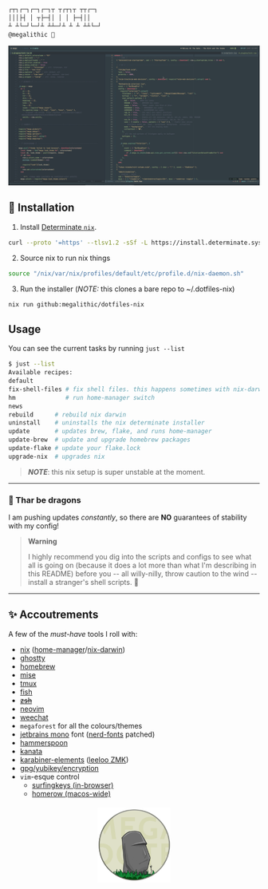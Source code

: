 ```bash
┌┬┐┌─┐┌─┐┌─┐┬ ┬┌┬┐┬ ┬┬┌─┐
│││├┤ │ ┬├─┤│ │ │ ├─┤││
┴ ┴└─┘└─┘┴ ┴┴─┘┴ ┴ ┴ ┴┴└─┘
@megalithic 🗿
```

<p align="center">

![alt text](https://raw.githubusercontent.com/megalithic/dotfiles/main/screenshot.png 'screenshot')

</p>

## 🚀 Installation

1. Install
   [Determinate `nix`](https://github.com/DeterminateSystems/nix-installer).

```bash
curl --proto '=https' --tlsv1.2 -sSf -L https://install.determinate.systems/nix | sh -s -- install
```

2. Source nix to run nix things

```bash
source "/nix/var/nix/profiles/default/etc/profile.d/nix-daemon.sh"
```

3. Run the installer (_NOTE:_ this clones a bare repo to ~/.dotfiles-nix)

```bash
nix run github:megalithic/dotfiles-nix
```

## Usage

You can see the current tasks by running `just --list`

```bash
$ just --list
Available recipes:
default
fix-shell-files # fix shell files. this happens sometimes with nix-darwin
hm              # run home-manager switch
news
rebuild      # rebuild nix darwin
uninstall    # uninstalls the nix determinate installer
update       # updates brew, flake, and runs home-manager
update-brew  # update and upgrade homebrew packages
update-flake # update your flake.lock
upgrade-nix  # upgrades nix
```

> **_NOTE_**: this nix setup is super unstable at the moment.

---

### 🐉 Thar be dragons

I am pushing updates _constantly_, so there are **NO** guarantees of stability
with my config!

> **Warning**
>
> I highly recommend you dig into the scripts and configs to see what all is
> going on (because it does a lot more than what I'm describing in this README)
> before you -- all willy-nilly, throw caution to the wind -- install a
> stranger's shell scripts. 🤣

---

## ✨ Accoutrements

A few of the _must-have_ tools I roll with:

- [nix](https://search.nixos.org/packages)
  ([home-manager](https://home-manager-options.extranix.com/)/[nix-darwin](https://nix-darwin.github.io/nix-darwin/manual/index.html))
- [ghostty](https://github.com/ghostty-org/ghostty)
- [homebrew](https://brew.sh/)
- [mise](https://github.com/jdx/mise)
- [tmux](https://github.com/tmux/tmux/wiki)
- [fish](https://fishshell.com/)
- ~~[zsh](https://www.zsh.org/)~~
- [neovim](https://github.com/neovim/neovim)
- [weechat](https://www.weechat.org/)
- `megaforest` for all the colours/themes
- [jetbrains mono](https://www.jetbrains.com/lp/mono/) font
  ([nerd-fonts](https://github.com/ryanoasis/nerd-fonts#font-patcher) patched)
- [hammerspoon](https://github.com/megalithic/dotfiles/tree/main/config/hs)
- [kanata](https://github.com/jtroo/kanata)
- [karabiner-elements](https://github.com/tekezo/Karabiner-Elements)
  ([leeloo ZMK](https://github.com/megalithic/zmk-config))
- [gpg/yubikey/encryption](https://github.com/drduh/YubiKey-Guide)
- `vim`-esque control
  - [surfingkeys (in-browser)](https://github.com/brookhong/Surfingkeys)
  - [homerow (macos-wide)](https://homerow.app)

<p align="center" style="margin-top: 20px; text-align:center; display: flex; align-items: center; justify-content: center;">
  <a href="https://megalithic.io" target="_blank" style="display:block; height:150px;">
    <img src="https://raw.githubusercontent.com/megalithic/dotfiles/main/megadotfiles.png" alt="megadotfiles logo" height="150px" />
  </a>
</p>
